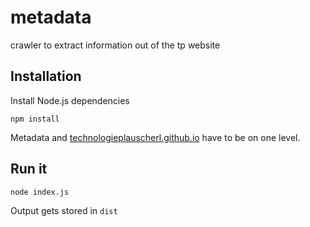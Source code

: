 # metadata
crawler to extract information out of the tp website

## Installation

Install Node.js dependencies

```
npm install
```

Metadata and [technologieplauscherl.github.io](https://github.com/technologieplauscherl/technologieplauscherl.github.io) have to be on one level.

## Run it

```
node index.js
```

Output gets stored in `dist`
